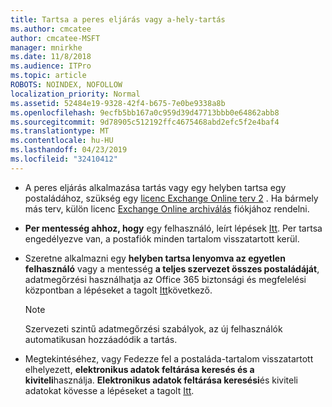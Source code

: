 ```yaml
---
title: Tartsa a peres eljárás vagy a-hely-tartás
ms.author: cmcatee
author: cmcatee-MSFT
manager: mnirkhe
ms.date: 11/8/2018
ms.audience: ITPro
ms.topic: article
ROBOTS: NOINDEX, NOFOLLOW
localization_priority: Normal
ms.assetid: 52484e19-9328-42f4-b675-7e0be9338a8b
ms.openlocfilehash: 9ecfb5bb167a0c959d39d47713bbb0e64862abb8
ms.sourcegitcommit: 9d78905c512192ffc4675468abd2efc5f2e4baf4
ms.translationtype: MT
ms.contentlocale: hu-HU
ms.lasthandoff: 04/23/2019
ms.locfileid: "32410412"
---
```

- A peres eljárás alkalmazása tartás vagy egy helyben tartsa egy postaládához, szükség egy [licenc Exchange Online terv 2](https://docs.microsoft.com/office365/servicedescriptions/office-365-platform-service-description/office-365-plan-options) . Ha bármely más terv, külön licenc [Exchange Online archiválás](https://docs.microsoft.com/office365/servicedescriptions/exchange-online-archiving-service-description/exchange-online-archiving-service-description) fiókjához rendelni. 
    
- **Per mentesség ahhoz, hogy** egy felhasználó, leírt lépések [Itt](https://docs.microsoft.com/office365/SecurityCompliance/place-a-mailbox-on-litigation-hold). Per tartsa engedélyezve van, a postafiók minden tartalom visszatartott kerül.
    
- Szeretne alkalmazni egy **helyben tartsa lenyomva az egyetlen felhasználó** vagy a mentesség **a teljes szervezet összes postaládáját**, adatmegőrzési használhatja az Office 365 biztonsági és megfelelési központban a lépéseket a tagolt [Itt](https://docs.microsoft.com/Office365/securitycompliance/retention-policies )következő.
    
    > [!NOTE]
    > Szervezeti szintű adatmegőrzési szabályok, az új felhasználók automatikusan hozzáadódik a tartás. 
  
- Megtekintéséhez, vagy Fedezze fel a postaláda-tartalom visszatartott elhelyezett, **elektronikus adatok feltárása keresés és a kiviteli**használja. **Elektronikus adatok feltárása keresési**és kiviteli adatokat kövesse a lépéseket a tagolt [Itt](https://docs.microsoft.com/office365/securitycompliance/export-search-results).
    

